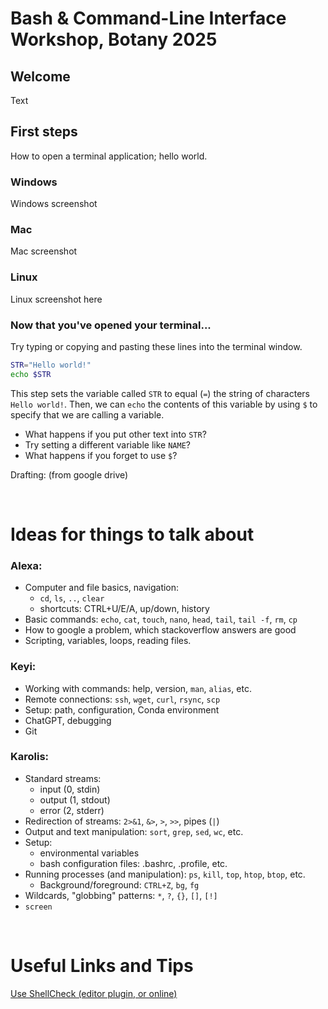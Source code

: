 # Bash & Command-Line Interface Workshop, Botany 2025

## Welcome

Text

## First steps

How to open a terminal application; hello world.

### Windows

Windows screenshot

### Mac

Mac screenshot

### Linux

Linux screenshot here

### Now that you've opened your terminal...

Try typing or copying and pasting these lines into the terminal window.

```bash
STR="Hello world!"
echo $STR
```

This step sets the variable called `STR` to equal (`=`) the string of characters `Hello world!`. Then, we can `echo` the contents of this variable by using `$` to specify that we are calling a variable.
* What happens if you put other text into `STR`?
* Try setting a different variable like `NAME`?
* What happens if you forget to use `$`?

Drafting: (from google drive)

</br>

# Ideas for things to talk about

### Alexa:

- Computer and file basics, navigation:
  - `cd`, `ls`, `..`, `clear`
  - shortcuts: CTRL+U/E/A, up/down, history
- Basic commands: `echo`, `cat`, `touch`, `nano`, `head`, `tail`, `tail -f`, `rm`, `cp`
- How to google a problem, which stackoverflow answers are good
- Scripting, variables, loops, reading files.


### Keyi:

- Working with commands: help, version, `man`, `alias`, etc.
- Remote connections: `ssh`, `wget`, `curl`, `rsync`, `scp`
- Setup: path, configuration, Conda environment
- ChatGPT, debugging
- Git

### Karolis:

- Standard streams:
  - input (0, stdin)
  - output (1, stdout)
  - error (2, stderr)
- Redirection of streams: `2>&1`, `&>`, `>`, `>>`, pipes (`|`)
- Output and text manipulation: `sort`, `grep`, `sed`, `wc`, etc.
- Setup:
  - environmental variables
  - bash configuration files: .bashrc, .profile, etc.
- Running processes (and manipulation): `ps`, `kill`, `top`, `htop`, `btop`, etc.
  - Background/foreground: `CTRL+Z`, `bg`, `fg`
- Wildcards, "globbing" patterns: `*`, `?`, `{}`, `[]`, `[!]`
- `screen`

</br>

# Useful Links and Tips

[Use ShellCheck (editor plugin, or online)](https://www.shellcheck.net)
